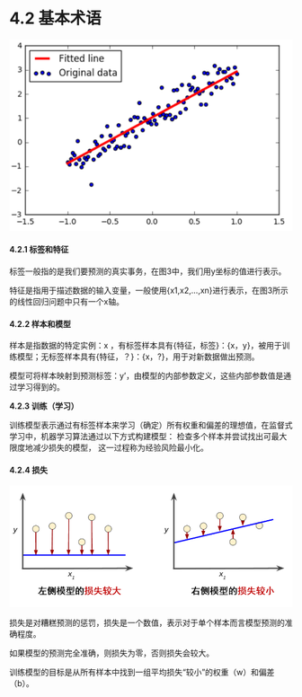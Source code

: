 # 4.2 基本术语

![&#x56FE;4-3 &#x7EBF;&#x6027;&#x56DE;&#x5F52;&#x57FA;&#x672C;&#x6A21;&#x578B;](../.gitbook/assets/tu-pian-3.png)

#### 4.2.1 标签和特征

标签一般指的是我们要预测的真实事务，在图3中，我们用y坐标的值进行表示。

特征是指用于描述数据的输入变量，一般使用{x1,x2,…,xn}进行表示，在图3所示的线性回归问题中只有一个x轴。

#### 4.2.2 样本和模型

样本是指数据的特定实例：x ，有标签样本具有{特征，标签}：{x，y}，被用于训练模型；无标签样本具有{特征，？}：{x，?}，用于对新数据做出预测。

模型可将样本映射到预测标签：y’，由模型的内部参数定义，这些内部参数值是通过学习得到的。

**4.2.3 训练（学习）**

训练模型表示通过有标签样本来学习（确定）所有权重和偏差的理想值，在监督式学习中，机器学习算法通过以下方式构建模型： 检查多个样本并尝试找出可最大限度地减少损失的模型， 这一过程称为经验风险最小化。

#### 4.2.4 损失

![&#x56FE; 4 &#x6A21;&#x578B;&#x7684;&#x635F;&#x5931;](../.gitbook/assets/bu-huo%20%282%29.PNG)

损失是对糟糕预测的惩罚，损失是一个数值，表示对于单个样本而言模型预测的准确程度。

如果模型的预测完全准确，则损失为零，否则损失会较大。

训练模型的目标是从所有样本中找到一组平均损失“较小”的权重（w）和偏差（b）。

